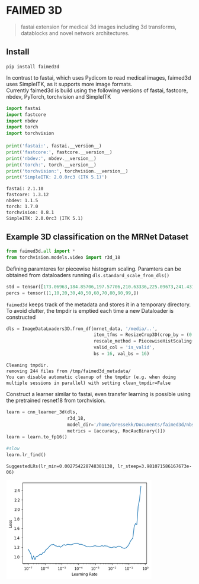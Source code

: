 # FAIMED 3D
> fastai extension for medical 3d images including 3d transforms, datablocks and novel network architectures. 


## Install

`pip install faimed3d`

In contrast to fastai, which uses Pydicom to read medical images, faimed3d uses SimpleITK, as it supports more image formats.  
Currently faimed3d is build using the following versions of fastai, fastcore, nbdev, PyTorch, torchvision and SimpleITK

```python
import fastai
import fastcore
import nbdev
import torch
import torchvision

print('fastai:', fastai.__version__)
print('fastcore:', fastcore.__version__)
print('nbdev:', nbdev.__version__)
print('torch:', torch.__version__)
print('torchvision:', torchvision.__version__)
print('SimpleITK: 2.0.0rc3 (ITK 5.1)')
```

    fastai: 2.1.10
    fastcore: 1.3.12
    nbdev: 1.1.5
    torch: 1.7.0
    torchvision: 0.8.1
    SimpleITK: 2.0.0rc3 (ITK 5.1)


## Example 3D classification on the MRNet Dataset

```python
from faimed3d.all import *
from torchvision.models.video import r3d_18
```

Defining paramteres for piecewise histogram scaling. Paramters can be obtained from dataloaders running `dls.standard_scale_from_dls()`

```python
std = tensor([173.06963,184.85706,197.57706,210.63336,225.09673,241.43134,260.64816,285.0106,320.0079,386.4354,562.08795])
percs = tensor([1,10,20,30,40,50,60,70,80,90,99,])
```

`faimed3d` keeps track of the metadata and stores it in a temporary directory. To avoid clutter, the tmpdir is emptied each time a new Dataloader is constructed

```python
dls = ImageDataLoaders3D.from_df(mrnet_data, '/media/..',
                                 item_tfms = ResizeCrop3D(crop_by = (0., 0.1, 0.1), resize_to = (20, 112, 112), perc_crop = True),
                                 rescale_method = PiecewiseHistScaling(percs, std),
                                 valid_col = 'is_valid',
                                 bs = 16, val_bs = 16)
```

    Cleaning tmpdir.
    removing 244 files from /tmp/faimed3d_metadata/
    You can disable automatic cleanup of the tmpdir (e.g. when doing multiple sessions in parallel) with setting clean_tmpdir=False


Construct a learner similar to fastai, even transfer learning is possible using the pretrained resnet18 from torchvision.

```python
learn = cnn_learner_3d(dls, 
                       r3d_18,  
                       model_dir='/home/bressekk/Documents/faimed3d/nbs', 
                       metrics = [accuracy, RocAucBinary()])
learn = learn.to_fp16()
```

```python
#slow
learn.lr_find()
```


    SuggestedLRs(lr_min=0.002754228748381138, lr_steep=3.981071586167673e-06)




![png](docs/images/output_12_3.png)

